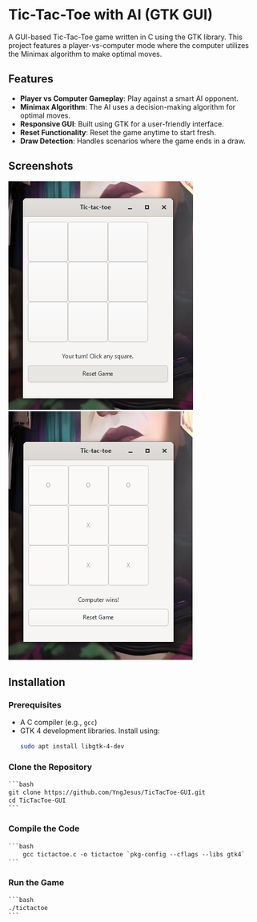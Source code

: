 # Tic-Tac-Toe with AI (GTK GUI)

A GUI-based Tic-Tac-Toe game written in C using the GTK library. This project features a player-vs-computer mode where the computer utilizes the Minimax algorithm to make optimal moves.

## Features

- **Player vs Computer Gameplay**: Play against a smart AI opponent.
- **Minimax Algorithm**: The AI uses a decision-making algorithm for optimal moves.
- **Responsive GUI**: Built using GTK for a user-friendly interface.
- **Reset Functionality**: Reset the game anytime to start fresh.
- **Draw Detection**: Handles scenarios where the game ends in a draw.

## Screenshots

![alt text](./img/image-1.png)
![alt text](./img/image-2.png)

## Installation

### Prerequisites

- A C compiler (e.g., `gcc`)
- GTK 4 development libraries. Install using:
  ```bash
  sudo apt install libgtk-4-dev
  ```

### Clone the Repository

    ```bash
    git clone https://github.com/YngJesus/TicTacToe-GUI.git
    cd TicTacToe-GUI
    ```

### Compile the Code

    ```bash
        gcc tictactoe.c -o tictactoe `pkg-config --cflags --libs gtk4`
    ```

### Run the Game

    ```bash
    ./tictactoe
    ```
